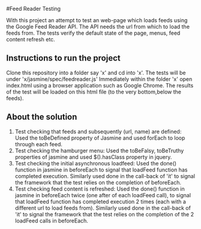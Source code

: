 #Feed Reader Testing

With this project an attempt to test an web-page which loads feeds using the Google Feed Reader API. The API needs the url from which to load the feeds from. The tests verify the default state of the page, menus, feed content refresh etc.


## Instructions to run the project
Clone this repository into a folder say 'x' and cd into 'x'. The tests will be under 'x/jasmine/spec/feedreader.js' Immediately within the folder 'x' open index.html using a browser application such as Google Chrome. The results of the test will be loaded on this html file (to the very bottom,below the feeds).

## About the solution
1. Test checking that feeds and subsequently (url, name) are defined: Used the toBeDefined property of Jasmine and used forEach to loop   through each feed.
2. Test checking the hamburger menu: Used the toBeFalsy, toBeTruthy properties of jasmine and used $().hasClass property in jquery.
3. Test checking the initial asynchronous loadfeed: Used the done() function in jasmine in beforeEach to signal that loadFeed function has completed execution. Similarly used done in the call-back of 'it' to signal the framework that the test relies on the completion of beforeEach.
4. Test checking feed content is refreshed: Used the done() function in jasmine in beforeEach twice (one after of each loadFeed call), to signal that loadFeed function has completed execution 2 times (each with a different url to load feeds from). Similarly used done in the call-back of 'it' to signal the framework that the test relies on the completion of the 2 loadFeed calls in beforeEach.
